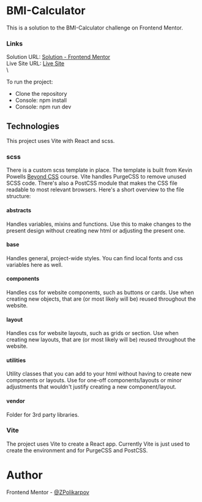 # BMI-Calculator

This is a solution to the BMI-Calculator challenge on Frontend Mentor.

### Links

Solution URL: [Solution - Frontend Mentor](https://www.frontendmentor.io/solutions/bmicalculator-J9ZTBFdmiE)\
Live Site URL: [Live Site](https://zpolikarpov.github.io/BMI-Calculator/)\
\

To run the project:

- Clone the repository
- Console: npm install
- Console: npm run dev

## Technologies

This project uses Vite with React and scss.

### scss

There is a custom scss template in place. The template is built from Kevin Powells
[Beyond CSS](https://www.beyondcss.dev) course. Vite handles PurgeCSS to remove unused SCSS code. There's also a PostCSS module that makes the CSS file readable to most relevant browsers. Here's a short overview to the file structure:

#### abstracts

Handles variables, mixins and functions. Use this to make changes to the present design without creating new html or adjusting the present one.

#### base

Handles general, project-wide styles. You can find local fonts and css variables here as well.

#### components

Handles css for website components, such as buttons or cards. Use when creating new objects, that are (or most likely will be) reused throughout the website.

#### layout

Handles css for website layouts, such as grids or section. Use when creating new layouts, that are (or most likely will be) reused throughout the website.

#### utilities

Utility classes that you can add to your html without having to create new components or layouts. Use for one-off components/layouts or minor adjustments that wouldn't justify creating a new component/layout.

#### vendor

Folder for 3rd party libraries.

### Vite

The project uses Vite to create a React app. Currently Vite is just used to create the environment and for PurgeCSS and PostCSS.

# Author

Frontend Mentor - [@ZPolikarpov](https://www.frontendmentor.io/profile/ZPolikarpov)